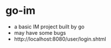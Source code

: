 # go-im
- a basic IM project built by go   
- may have some bugs   
- http://localhost:8080/user/login.shtml
